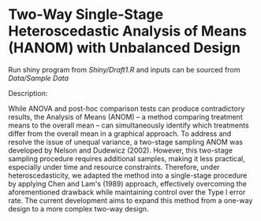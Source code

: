 # Two-Way Single-Stage Heteroscedastic Analysis of Means (HANOM) with Unbalanced Design

Run shiny program from *Shiny/Draft1.R* and inputs can be sourced from *Data/Sample Data*


Description:

While ANOVA and post-hoc comparison tests can produce contradictory results, the Analysis of Means (ANOM) – a method comparing treatment means to the overall mean – can simultaneously identify which treatments differ from the overall mean in a graphical approach. To address and resolve the issue of unequal variance, a two-stage sampling ANOM was developed by Nelson and Dudewicz (2002). However, this two-stage sampling procedure requires additional samples, making it less practical, especially under time and resource constraints. Therefore, under heteroscedasticity, we adapted the method into a single-stage procedure by applying Chen and Lam's (1989) approach, effectively overcoming the aforementioned drawback while maintaining control over the Type I error rate. The current development aims to expand this method from a one-way design to a more complex two-way design.
